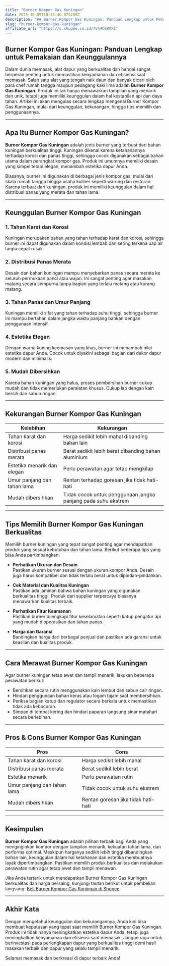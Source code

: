 ```yaml
---
title: "Burner Kompor Gas Kuningan"
date: 2025-10-09T18:45:40.875209Z
description: "## Burner Kompor Gas Kuningan: Panduan Lengkap untuk Pemakaian dan Keunggulannya..."
slug: "burner-kompor-gas-kuningan"
affiliate_url: "https://s.shopee.co.id/7V44C68VX2"
---
```

## Burner Kompor Gas Kuningan: Panduan Lengkap untuk Pemakaian dan Keunggulannya

Dalam dunia memasak, alat dapur yang berkualitas dan handal sangat berperan penting untuk memastikan kenyamanan dan efisiensi saat memasak. Salah satu alat yang tengah naik daun dan banyak dicari oleh para chef rumah tangga maupun pedagang kaki lima adalah **Burner Kompor Gas Kuningan**. Produk ini tak hanya menawarkan tampilan yang menarik dan unik, tetapi juga memiliki keunggulan dalam hal kestabilan api dan daya tahan. Artikel ini akan mengulas secara lengkap mengenai Burner Kompor Gas Kuningan, mulai dari keunggulan, kekurangan, hingga tips memilih dan penggunaannya.

---

## Apa Itu Burner Kompor Gas Kuningan?

**Burner Kompor Gas Kuningan** adalah jenis burner yang terbuat dari bahan kuningan berkualitas tinggi. Kuningan dikenal karena ketahanannya terhadap korosi dan panas tinggi, sehingga cocok digunakan sebagai bahan utama dalam perangkat kompor gas. Produk ini umumnya memiliki desain yang simpel tetapi elegan, menambah estetika dapur Anda.

Biasanya, burner ini digunakan di berbagai jenis kompor gas, mulai dari skala rumah tangga hingga usaha kuliner seperti warung dan restoran. Karena terbuat dari kuningan, produk ini memiliki keunggulan dalam hal distribusi panas yang merata dan tahan lama.

---

## Keunggulan Burner Kompor Gas Kuningan

### 1. Tahan Karat dan Korosi
Kuningan merupakan bahan yang tahan terhadap karat dan korosi, sehingga burner ini dapat digunakan dalam kondisi lembab dan sering terkena uap air tanpa cepat rusak.

### 2. Distribusi Panas Merata
Desain dan bahan kuningan mampu menyebarkan panas secara merata ke seluruh permukaan panci atau wajan. Ini sangat penting agar masakan matang secara sempurna tanpa bagian yang terlalu matang atau kurang matang.

### 3. Tahan Panas dan Umur Panjang
Kuningan memiliki sifat yang tahan terhadap suhu tinggi, sehingga burner ini mampu bertahan dalam jangka waktu panjang bahkan dengan penggunaan intensif.

### 4. Estetika Elegan
Dengan warna kuning keemasan yang khas, burner ini menambah nilai estetika dapur Anda. Cocok untuk diyakini sebagai bagian dari dekor dapur modern dan minimalis.

### 5. Mudah Dibersihkan
Karena bahan kuningan yang halus, proses pembersihan burner cukup mudah dan tidak memerlukan peralatan khusus. Cukup lap dengan kain bersih dan sabun ringan.

---

## Kekurangan Burner Kompor Gas Kuningan

| **Kelebihan** | **Kekurangan** |
|----------------|----------------|
| Tahan karat dan korosi | Harga sedikit lebih mahal dibanding bahan lain |
| Distribusi panas merata | Berat sedikit lebih berat dibanding bahan aluminium |
| Estetika menarik dan elegan | Perlu perawatan agar tetap mengkilap |
| Umur panjang dan tahan lama | Rentan terhadap goresan jika tidak hati-hati |
| Mudah dibersihkan | Tidak cocok untuk penggunaan jangka panjang pada suhu ekstrem |

---

## Tips Memilih Burner Kompor Gas Kuningan Berkualitas

Memilih burner kuningan yang tepat sangat penting agar mendapatkan produk yang sesuai kebutuhan dan tahan lama. Berikut beberapa tips yang bisa Anda pertimbangkan:

- **Perhatikan Ukuran dan Desain**  
Pastikan ukuran burner sesuai dengan ukuran kompor Anda. Desain juga harus kompatibel dan tidak terlalu berat untuk dipindah-pindahkan.

- **Cek Material dan Kualitas Kuningan**  
Pastikan ada jaminan bahwa bahan kuningan yang digunakan berkualitas tinggi. Produk dari supplier terpercaya biasanya menawarkan kualitas terbaik.

- **Perhatikan Fitur Keamanan**  
Pastikan burner dilengkapi fitur keselamatan seperti katup pengatur api yang mudah dioperasikan dan tahan panas.

- **Harga dan Garansi**  
Bandingkan harga dari berbagai penjual dan pastikan ada garansi untuk keaslian dan kualitas produk.

---

## Cara Merawat Burner Kompor Gas Kuningan

Agar burner kuningan tetap awet dan tampil menarik, lakukan beberapa perawatan berikut:

- Bersihkan secara rutin menggunakan kain lembut dan sabun cair ringan.
- Hindari penggunaan bahan keras atau logam tajam saat membersihkan.
- Periksa bagian katup dan regulator secara berkala untuk memastikan tidak ada kebocoran.
- Simpan di tempat kering dan hindari paparan langsung sinar matahari secara berlebihan.

---

## Pros & Cons Burner Kompor Gas Kuningan

| **Pros** | **Cons** |
|------------------------------|------------------------------|
| Tahan karat dan korosi     | Harga sedikit lebih mahal  |
| Distribusi panas merata     | Berat sedikit lebih berat  |
| Estetika menarik            | Perlu perawatan rutin     |
| Umur panjang dan tahan lama| Tidak cocok untuk suhu ekstrem |
| Mudah dibersihkan           | Rentan goresan jika tidak hati-hati |

---

## Kesimpulan

**Burner Kompor Gas Kuningan** adalah pilihan terbaik bagi Anda yang menginginkan kompor dengan tampilan menarik, kekuatan tahan lama, dan performa optimal. Meskipun harganya sedikit lebih tinggi dibandingkan bahan lain, keunggulan dalam hal ketahanan dan estetika membuatnya layak dipertimbangkan. Pastikan memilih produk berkualitas dan melakukan perawatan rutin agar tetap awet dan tampil menawan.

Jika Anda tertarik untuk mendapatkan Burner Kompor Gas Kuningan berkualitas dan harga bersaing, kunjungi tautan berikut untuk pembelian langsung: [Beli Burner Kompor Gas Kuningan di Shopee](https://s.shopee.co.id/7V44C68VX2).

---

## Akhir Kata

Dengan mengetahui keunggulan dan kekurangannya, Anda kini bisa membuat keputusan yang tepat saat memilih Burner Kompor Gas Kuningan. Produk ini tidak hanya meningkatkan estetika dapur Anda, tetapi juga meningkatkan kenyamanan dan efisiensi saat memasak. Jangan ragu untuk berinvestasi pada perlengkapan dapur yang berkualitas tinggi demi hasil masakan terbaik dan dapur yang selalu tampil menarik.  

Selamat memasak dan berkreasi di dapur terbaik Anda!
